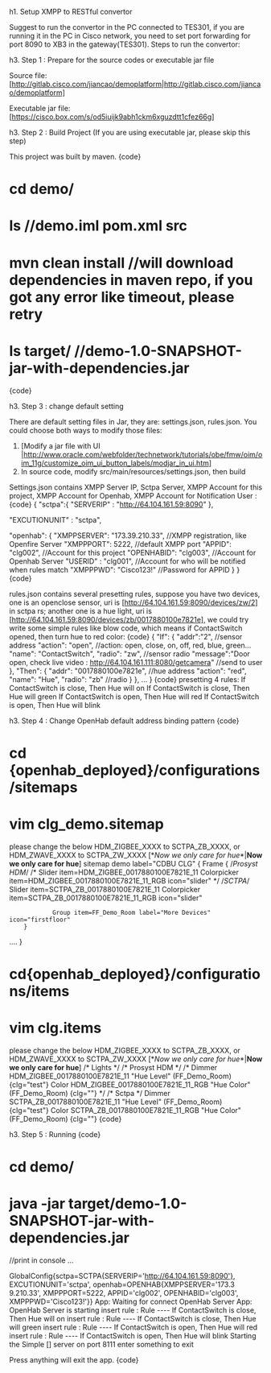 h1. Setup XMPP to RESTful convertor

Suggest to run the convertor in the PC connected to TES301, if you are running it in the PC in Cisco network, you need to set port forwarding for port 8090 to XB3 in the gateway(TES301).
Steps to run the convertor:


h3. Step 1 : Prepare for the source codes or executable jar file


Source file: [http://gitlab.cisco.com/jiancao/demoplatform|http://gitlab.cisco.com/jiancao/demoplatform]

Executable jar file: [https://cisco.box.com/s/od5iuijk9abh1ckm6xguzdtt1cfez66g]

h3. Step 2 : Build Project (If you are using executable jar, please skip this step)

This project was built by maven.
{code}
# cd demo/
# ls    //demo.iml  pom.xml  src
# mvn clean install //will download dependencies in maven repo, if you got any error like timeout, please retry
# ls target/   //demo-1.0-SNAPSHOT-jar-with-dependencies.jar
{code}

h3. Step 3 : change default setting

There are default setting files in Jar, they are: settings.json, rules.json.
You could choose both ways to modify those files:
1. [Modify a jar file with UI |http://www.oracle.com/webfolder/technetwork/tutorials/obe/fmw/oim/oim_11g/customize_oim_ui_button_labels/modjar_in_ui.htm]
2. In source code, modify src/main/resources/settings.json, then build

Settings.json contains XMPP Server IP, Sctpa Server, XMPP Account for this project, XMPP Account for Openhab, XMPP Account for Notification User :
{code}
{
  "sctpa":{
    "SERVERIP" : "http://64.104.161.59:8090"
  },

  "EXCUTIONUNIT" : "sctpa",

  "openhab": {
    "XMPPSERVER": "173.39.210.33",    //XMPP registration, like Openfire Server
    "XMPPPORT": 5222,                 //default XMPP port
    "APPID": "clg002",                //Account for this project
    "OPENHABID": "clg003",            //Account for Openhab Server
    "USERID" : "clg001",              //Account for who will be notified when rules match
    "XMPPPWD": "Cisco123!"            //Password for APPID
  }
}
{code}

rules.json contains several presetting rules, suppose you have two devices, one is an openclose sensor, uri is [http://64.104.161.59:8090/devices/zw/2] in sctpa rs; another one is a hue light, uri is [http://64.104.161.59:8090/devices/zb/0017880100e7821e], we could try write some simple rules like blow code, which means if ContactSwitch opened, then turn hue to red color:
{code}
{
"If": {
        "addr":"2",    //sensor address
        "action": "open", //action: open, close, on, off, red, blue, green...
        "name": "ContactSwitch",
        "radio": "zw",   //sensor radio
        "message":"Door open, check live video : http://64.104.161.111:8080/getcamera"   //send to user
      },
"Then": {
        "addr": "0017880100e7821e",  //hue address
        "action": "red",
        "name": "Hue",
        "radio": "zb"   //radio
      }
},
...
}
{code}
presetting 4 rules:
If ContactSwitch is close, Then Hue will on
If ContactSwitch is close, Then Hue will green
If ContactSwitch is open, Then Hue will red
If ContactSwitch is open, Then Hue will blink

h3. Step 4 : Change OpenHab default address binding pattern
{code}
# cd {openhab_deployed}/configurations/sitemaps
# vim clg_demo.sitemap
please change the below HDM_ZIGBEE_XXXX to SCTPA_ZB_XXXX,  or HDM_ZWAVE_XXXX to SCTPA_ZW_XXXX
[\**Now we only care for hue*\*|**Now we only care for hue**]
sitemap demo label="CDBU CLG"
{
Frame {
                /*Prosyst HDM*/
                /*
                Slider item=HDM_ZIGBEE_0017880100E7821E_11
                Colorpicker item=HDM_ZIGBEE_0017880100E7821E_11_RGB icon="slider"
                */
                /*SCTPA*/
                Slider item=SCTPA_ZB_0017880100E7821E_11
                Colorpicker item=SCTPA_ZB_0017880100E7821E_11_RGB icon="slider"

                Group item=FF_Demo_Room label="More Devices" icon="firstfloor"
        }
....
}
# cd{openhab_deployed}/configurations/items
# vim clg.items
please change the below HDM_ZIGBEE_XXXX to SCTPA_ZB_XXXX,  or HDM_ZWAVE_XXXX to SCTPA_ZW_XXXX
[\**Now we only care for hue*\*|**Now we only care for hue**]
/\* Lights \*/
/\* Prosyst HDM \*/
/\*
Dimmer HDM_ZIGBEE_0017880100E7821E_11 "Hue Level"               (FF_Demo_Room) {clg="test"}
Color  HDM_ZIGBEE_0017880100E7821E_11_RGB "Hue Color"                   <slider> (FF_Demo_Room) {clg=""}
\*/
/\* Sctpa \*/
Dimmer SCTPA_ZB_0017880100E7821E_11 "Hue Level"                 (FF_Demo_Room) {clg="test"}
Color  SCTPA_ZB_0017880100E7821E_11_RGB "Hue Color"                     <slider> (FF_Demo_Room) {clg=""}
{code}

h3. Step 5 : Running
{code}
# cd demo/
# java \-jar target/demo-1.0-SNAPSHOT-jar-with-dependencies.jar
//print in console ...

GlobalConfig{sctpa=SCTPA{SERVERIP='http://64.104.161.59:8090'}, EXCUTIONUNIT='sctpa', openhab=OPENHAB{XMPPSERVER='173.3
9.210.33', XMPPPORT=5222, APPID='clg002', OPENHABID='clg003', XMPPPWD='Cisco123\!'}}
App: Waiting for connect OpenHab Server
App: OpenHab Server is starting
insert rule : Rule \---\- If ContactSwitch is close, Then Hue will on
insert rule : Rule \---\- If ContactSwitch is close, Then Hue will green
insert rule : Rule \---\- If ContactSwitch is open, Then Hue will red
insert rule : Rule \---\- If ContactSwitch is open, Then Hue will blink
Starting the Simple [] server on port 8111
enter something to exit

Press anything will exit the app.
{code}
